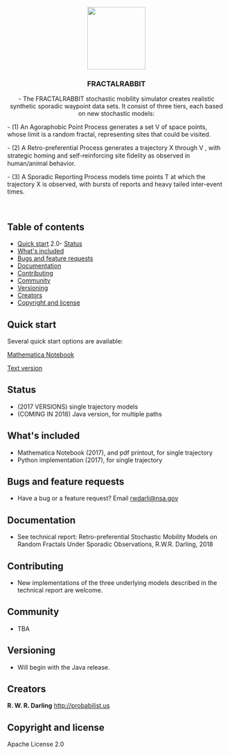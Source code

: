 <p align="center">
  <a href="URL">
    <img src="https://github.com/NationalSecurityAgency/fractalrabbit/blob/master/RabbitProfile.jpg.jpg" alt="" width=134 height=144>
  </a>

  <h3 align="center">FRACTALRABBIT</h3>

  <p align="center">
    - The FRACTALRABBIT stochastic mobility simulator creates realistic synthetic sporadic waypoint data sets. It consist of three tiers, each based on new stochastic models: </p>
<p>	
	 - (1) An Agoraphobic Point Process generates a set V of space points, whose limit is a random fractal, representing sites that could be visited. </p>
<p>	 - (2) A Retro-preferential Process generates a trajectory X through V , with strategic homing and self-reinforcing site ﬁdelity as observed in human/animal behavior. </p>
<p>	 - (3) A Sporadic Reporting Process models time points T at which the trajectory X is observed, with bursts of reports and heavy tailed inter-event times.</p>
  </p>
</p>

<br>

## Table of contents

- [Quick start](#quick-start)
 2.0- [Status](#status)
- [What's included](#whats-included)
- [Bugs and feature requests](#bugs-and-feature-requests)
- [Documentation](#documentation)
- [Contributing](#contributing)
- [Community](#community)
- [Versioning](#versioning)
- [Creators](#creators)
- [Copyright and license](#copyright-and-license)

## Quick start

Several quick start options are available: 
<p>
<a href="https://github.com/NationalSecurityAgency/fractalrabbit/blob/master/RetroPreferentialSporadicSimulator.nb">Mathematica Notebook</a>
	</p>
<p>
<a href="https://github.com/NationalSecurityAgency/fractalrabbit/blob/master/RetroPreferentialSporadicSimulatorCopy.pdf"> Text version </a>
	</p>

## Status

- (2017 VERSIONS) single trajectory models
- (COMING IN 2018) Java version, for multiple paths

## What's included
- Mathematica Notebook (2017), and pdf printout, for single trajectory
- Python implementation (2017), for single trajectory

## Bugs and feature requests
- Have a bug or a feature request? Email rwdarli@nsa.gov

## Documentation
- See technical report: Retro-preferential Stochastic Mobility Models on Random Fractals Under Sporadic Observations, R.W.R. Darling, 2018 

## Contributing
- New implementations of the three underlying models described in the technical report are welcome.

## Community
- TBA

## Versioning
- Will begin with the Java release.

## Creators

**R. W. R. Darling**
http://probabilist.us


## Copyright and license

Apache License 2.0
